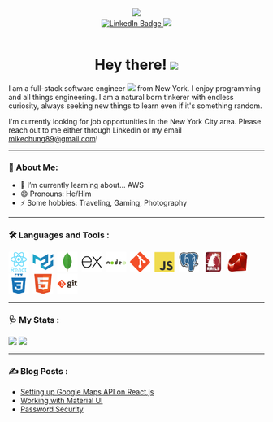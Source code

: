 <div id="header" align="center">
  <img src="https://media.giphy.com/media/M9gbBd9nbDrOTu1Mqx/giphy.gif" width="100"/>
</div>
<div id="badges" align='center'>
  <a href="www.linkedin.com/in/michael-chung-3371b05a">
    <img src="https://img.shields.io/badge/LinkedIn-blue?style=for-the-badge&logo=linkedin&logoColor=white" alt="LinkedIn Badge"/>
  </a>
   <a href="https://medium.com/@emciez89">
    <img src="https://img.shields.io/badge/Medium-black?logo=medium&logoColor=white&style=for-the-badge"/>
  </a>
  <div>
  <img src="https://komarev.com/ghpvc/?username=mChung89&style=flat-square&color=blue" alt=""/>
</div>
  <h1>
  Hey there!
  <img src="https://media.giphy.com/media/hvRJCLFzcasrR4ia7z/giphy.gif" height="30px"/>
</h1>
</div>

I am a full-stack software engineer <img src="https://media.giphy.com/media/WUlplcMpOCEmTGBtBW/giphy.gif" width="30"> from New York. I enjoy programming and all things engineering. I am a natural born tinkerer with endless curiosity, always seeking new things to learn even if it's something random.

I'm currently looking for job opportunities in the New York City area. Please reach out to me either through LinkedIn or my email mikechung89@gmail.com!

---
### :monocle_face: About Me:
- :construction: I’m currently learning about... AWS
- 😄 Pronouns: He/Him
- ⚡ Some hobbies: Traveling, Gaming, Photography
---

### :hammer_and_wrench: Languages and Tools :
<div>
  <img src="https://github.com/devicons/devicon/blob/master/icons/react/react-original-wordmark.svg" title="React" alt="React" width="40" height="40"/>&nbsp;
  <img src="https://github.com/devicons/devicon/blob/master/icons/materialui/materialui-original.svg" title="Material UI" alt="Material UI" width="40" height="40"/>&nbsp;
  <img src="https://github.com/devicons/devicon/blob/master/icons/mongodb/mongodb-original.svg" title="MongoDB" alt="MongoDB" width="40" height="40"/>&nbsp;
  <img src="https://github.com/devicons/devicon/blob/master/icons/express/express-original.svg" title="express" alt="express" width="40" height="40"/>&nbsp;
  <img src="https://github.com/devicons/devicon/blob/master/icons/nodejs/nodejs-original-wordmark.svg" title="NodeJS" alt="NodeJS" width="40" height="40"/>&nbsp;
  <img src="https://github.com/devicons/devicon/blob/master/icons/git/git-original.svg" title="git" alt="git" width="40" height="40"/>&nbsp;
  <img src="https://github.com/devicons/devicon/blob/master/icons/javascript/javascript-original.svg" title="JavaScript" alt="JavaScript" width="40" height="40"/>&nbsp;
    <img src="https://github.com/devicons/devicon/blob/master/icons/postgresql/postgresql-original.svg" title="postgreSQL" alt="postgreSQL" width="40" height="40"/>&nbsp;
    <img src="https://github.com/devicons/devicon/blob/master/icons/rails/rails-original-wordmark.svg" title="Ruby on Rails" alt="Ruby on Rails" width="40" height="40"/>&nbsp;
    <img src="https://github.com/devicons/devicon/blob/master/icons/ruby/ruby-original.svg" title="Ruby" alt="Ruby" width="40" height="40"/>&nbsp;
  <img src="https://github.com/devicons/devicon/blob/master/icons/css3/css3-plain-wordmark.svg"  title="CSS3" alt="CSS" width="40" height="40"/>&nbsp;
  <img src="https://github.com/devicons/devicon/blob/master/icons/html5/html5-original.svg" title="HTML5" alt="HTML" width="40" height="40"/>&nbsp;
  <img src="https://github.com/devicons/devicon/blob/master/icons/git/git-original-wordmark.svg" title="Git" alt="Git" width="40" height="40"/>
</div>

---

### :stethoscope: My Stats :
<img height="180em" src="https://github-readme-stats.vercel.app/api?username=mChung89&show_icons=true&hide_border=true&&count_private=true&include_all_commits=true" />
<img height="180em" src="https://github-readme-stats.vercel.app/api/top-langs/?username=wliu123&layout=compact&theme=vision-friendly-dark" />

 ---

  ### :writing_hand: Blog Posts :
  <!-- BLOG-POST-LIST:START -->
- [Setting up Google Maps API on React.js](https://levelup.gitconnected.com/setting-up-googlemaps-api-on-react-js-33c37b9eb63f)
- [Working with Material UI](https://medium.com/@emciez89/working-with-material-ui-f9db9263e16e)
- [Password Security](https://medium.com/@emciez89/password-security-5213532352d9)
<!-- BLOG-POST-LIST:END -->
